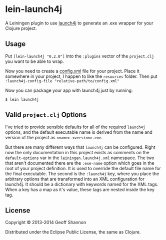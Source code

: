 # lein-launch4j

A Leiningen plugin to use [launch4j][l4j-home] to generate an .exe wrapper for
your Clojure project.

[l4j-home]: http://launch4j.sourceforge.net/


## Usage

Put `[lein-launch4j "0.2.0"]` into the `:plugins` vector of the
`project.clj` you want to be able to wrap.

Now you need to create a [config.xml][l4j-docs] file for your project.
Place it somewhere in your project, I happen to like the `resources`
folder.  Then put `:launch4j-config-file "relative-path/to/config.xml"`

[l4j-docs]: http://launch4j.sourceforge.net/docs.html

Now you can package your app with launch4j just by running:

    $ lein launch4j

## Valid `project.clj` Options

I've tried to provide sensible defaults for all of the required
`launch4j` options, and the default executable name is derived from
the name and version of the project as `<name>-<version>.exe`.

But there are many different ways that `launch4j` can be
configured. Right now the only documentation in this project exists as
comments on the `default-options` var in the `leiningen.launch4j.xml`
namespace. The two that aren't documented there are the `:exe-name`
option which goes in the root of your project definition. It is used
to override the default file name for the final executable. The second
is the `:launch4j` key, where you place the arbitrary options that are
transformed into an XML configuration for launch4j. It should be a
dictionary with keywords named for the XML tags. When a key has a map
as it's value, these tags are nested inside the key tag.

## License

Copyright © 2013-2014 Geoff Shannon

Distributed under the Eclipse Public License, the same as Clojure.
